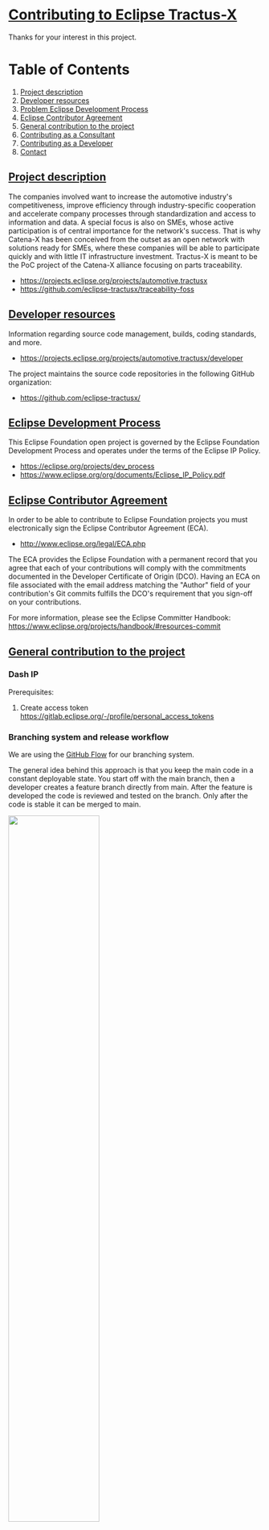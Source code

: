 # <ins>Contributing to Eclipse Tractus-X</ins>

Thanks for your interest in this project.

# Table of Contents
1. [Project description](#project_description)
2. [Developer resources](#developer_ressources)
3. [Problem Eclipse Development Process](#eclipse_commitment)
4. [Eclipse Contributor Agreement](#eclipse_agreement)
5. [General contribution to the project](#general)
6. [Contributing as a Consultant](#consultant)
7. [Contributing as a Developer](#developer)
8. [Contact](#contact)


## <ins>Project description</ins><a name="project_description"></a>

The companies involved want to increase the automotive industry's
competitiveness, improve efficiency through industry-specific cooperation and
accelerate company processes through standardization and access to information
and data. A special focus is also on SMEs, whose active participation is of
central importance for the network's success. That is why Catena-X has been
conceived from the outset as an open network with solutions ready for SMEs,
where these companies will be able to participate quickly and with little IT
infrastructure investment. Tractus-X is meant to be the PoC project of the
Catena-X alliance focusing on parts traceability.

- https://projects.eclipse.org/projects/automotive.tractusx
- https://github.com/eclipse-tractusx/traceability-foss

## <ins>Developer resources</ins><a name="developer_ressources"></a>

Information regarding source code management, builds, coding standards, and
more.

- https://projects.eclipse.org/projects/automotive.tractusx/developer

The project maintains the source code repositories in the following GitHub organization:

- https://github.com/eclipse-tractusx/

## <ins>Eclipse Development Process</ins><a name="eclipse_commitment"></a>

This Eclipse Foundation open project is governed by the Eclipse Foundation
Development Process and operates under the terms of the Eclipse IP Policy.

- https://eclipse.org/projects/dev_process
- https://www.eclipse.org/org/documents/Eclipse_IP_Policy.pdf

## <ins>Eclipse Contributor Agreement</ins><a name="eclipse_agreement"></a>

In order to be able to contribute to Eclipse Foundation projects you must
electronically sign the Eclipse Contributor Agreement (ECA).

- http://www.eclipse.org/legal/ECA.php

The ECA provides the Eclipse Foundation with a permanent record that you agree
that each of your contributions will comply with the commitments documented in
the Developer Certificate of Origin (DCO). Having an ECA on file associated with
the email address matching the "Author" field of your contribution's Git commits
fulfills the DCO's requirement that you sign-off on your contributions.

For more information, please see the Eclipse Committer Handbook:
https://www.eclipse.org/projects/handbook/#resources-commit

## <ins>General contribution to the project</ins> <a name="general"></a>

### Dash IP
Prerequisites:
1) Create access token
   https://gitlab.eclipse.org/-/profile/personal_access_tokens

### Branching system and release workflow

We are using the [GitHub Flow](https://docs.github.com/en/get-started/quickstart/github-flow) for our branching system.

The general idea behind this approach is that you keep the main code in a constant deployable state.
You start off with the main branch, then a developer creates a feature branch directly from main.
After the feature is developed the code is reviewed and tested on the branch.
Only after the code is stable it can be merged to main.

<img src="https://raw.githubusercontent.com/eclipse-tractusx/traceability-foss/main/docs/images/github-flow-branching-model.jpeg" height="60%" width="60%"/>

### Commit messages
- The commit messages have to match a pattern in the form of:
  `<type>(optional scope): <Ticket_ID> <description>`
- Allowed types are `chore`, `fix` and `feature`.

Examples:
- `feature(users): #DDD description`
- `fix: #322 make X work again`

The detailed pattern can be found here: [commit-msg](https://github.com/eclipse-tractusx/traceability-foss/blob/main/dev/commit-msg)

#### How to use
```shell
cp dev/commit-msg .git/hooks/commit-msg && chmod 500 .git/hooks/commit-msg
```

## <ins>Contributing as a Consultant</ins><a name="consultant"></a>

### Conceptual work and specification guidelines
1. The prerequisite for a concept is always a github issue that defines the business value and the acceptance criteria that are to be implemented with the concept
2. Copy and rename directory /docs/#000-concept-name-template /docs/#<DDD>-<target-name>
3. Copy file /docs/Concept_TEMPLATE.md into new directory  /docs/#<DDD>-<target-name>

## <ins>Contributing as a Developer (Developer Hints)</ins><a name="developer"></a>

### Coding styles

To maintain coding styles we utilize [EditorConfig](https://editorconfig.org/) tool, see [configuration](.editorconfig)
file for the details.

### Static Code Analysis with SonarCloud

#### Overview
This project utilizes SonarCloud for static code analysis, which provides feedback on issues such as code smells, bugs, and security vulnerabilities.

#### How to Use (IntelliJ Example)
To connect your remote SonarCloud instance with your IntelliJ IDE, follow these steps:

1. Install the SonarLint plugin for IntelliJ:
    * Open IntelliJ and go to File > Settings (or IntelliJ IDEA > Preferences on macOS)
    * Select Plugins and search for "SonarLint"
    * Click on the "Install" button and follow the prompts to complete the installation

2. Configure SonarLint with your SonarCloud account:
    * Go to File > Settings (or IntelliJ IDEA > Preferences on macOS)
    * Select Other Settings > SonarLint
    * Click on the "+ Add" button and select "SonarCloud"
    * Add your project key
    * Click on "Create Token" and log in
    * Copy and paste the token
    * Click on the "Test Connection" button to verify the connection

3. Analyze your code with SonarLint:
    * Open your project in IntelliJ IDEA
    * Right-click on your project folder in the Project Explorer and select "SonarLint > Analyze <project_name>"

By following these steps, you can connect your remote SonarCloud instance with your IntelliJ IDE and analyze your code with SonarLint.

### Frontend coding guidelines
These guidelines are defined to maintain homogeneous code quality and style. It can be adapted as the need arises.

New and old developers should regularly review this [guide](https://github.com/eclipse-tractusx/traceability-foss/blob/main/frontend/GUIDELINES.md) to update it as new points emerge and to sync themselves with the latest changes.

#### Angular Template Attribute Convention

Attributes in Angular template should be properly ordered by groups:

1. `*` - Structural Directives
2. `[]` - Attribute Directives or Input parameters
3. `()` - Event listeners
4. All other attributes

### IDE plugins

* IntelliJ IDEA ships with built-in support for .editorconfig files
* [Eclipse plugin](https://github.com/ncjones/editorconfig-eclipse#readme)
* [Visual studio code plugin](https://marketplace.visualstudio.com/items?itemName=EditorConfig.EditorConfig)

#### Backend
##### Generate Dependencies

`mvn package org.eclipse.dash:license-tool-plugin:license-check -DskipTests=true -Ddash.summary=DEPENDENCIES_BACKEND -Ddash.fail=true`

##### Request Review

`mvn org.eclipse.dash:license-tool-plugin:license-check -Ddash.iplab.token=<token> -Ddash.projectId=automotive.tractusx`

#### Frontend
##### Generate Dependencies
`cd frontend`
`yarn install`
`yarn run dependencies:generate`

##### Request Review

`java -jar scripts/download/org.eclipse.dash.licenses-0.0.1-SNAPSHOT.jar yarn.lock -review -token <token> -project automotive.tractusx`

## <ins>Contact</ins> <a name="contact"></a>

Contact the project developers via the project's "dev" list.

- https://accounts.eclipse.org/mailing-list/tractusx-dev
